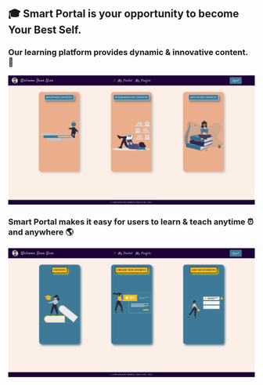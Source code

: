## &#127891; Smart Portal is your opportunity to become Your Best Self.

### Our learning platform provides dynamic & innovative content. &#128214;

![portalPage](/src/img/portal-img-readme.png)

### Smart Portal makes it easy for users to learn & teach anytime &#9200; and anywhere &#127758;

![portalExample](/src/img/readme-img2.png)
